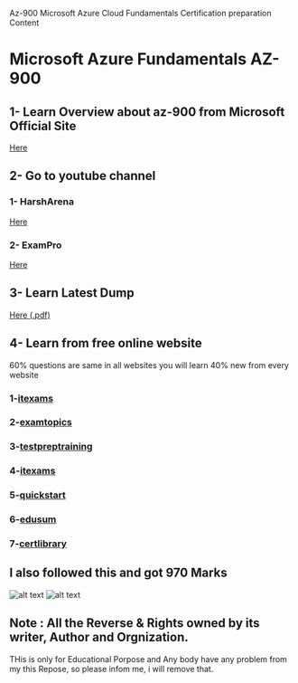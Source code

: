 Az-900 Microsoft Azure Cloud Fundamentals Certification preparation Content 

# Microsoft Azure Fundamentals AZ-900
 

## 1- Learn Overview about az-900 from Microsoft Official Site
[Here](https://docs.microsoft.com/en-us/learn/certifications/exams/az-900)

## 2- Go to youtube channel 
### 1- HarshArena 

[Here](https://www.youtube.com/channel/UChVlvP-HHRnQiA21x6V8nKA)


### 2- ExamPro 

[Here](https://youtu.be/NKEFWyqJ5XA)

## 3- Learn Latest Dump 
[Here (.pdf)](https://github.com/Dushyantsingh-ds/az-900_Exam_content/blob/master/Resources)

## 4- Learn from free online website
60% questions are same in all websites 
you will learn 40% new from every website

### 1-[itexams](https://www.itexams.com/exam/AZ-900)

### 2-[examtopics](https://www.examtopics.com/exams/microsoft/az-900/)

### 3-[testpreptraining](https://www.testpreptraining.com/microsoft-azure-fundamentals-az-900-free-practice-test)

### 4-[itexams](https://www.itexams.com/info/AZ-900)

### 5-[quickstart](https://www.quickstart.com/practice-test-microsoft-azure-fundamentals-az-900.html)

### 6-[edusum](https://www.edusum.com/microsoft/microsoft-azure-fundamentals-az-900-certification-sample-questions)

### 7-[certlibrary](https://www.certlibrary.com/exam/AZ-900)


## I also followed this and got 970 Marks

![alt text](https://github.com/Dushyantsingh-ds/az-900_Exam_content/blob/main/Assets/Microsoft_Certified_Professional_Certificate.png)
![alt text](https://github.com/Dushyantsingh-ds/az-900_Exam_content/blob/main/Assets/azure-fundamentals-badge.png)

## Note : All the Reverse & Rights owned by its writer, Author and Orgnization.
THis is only for Educational Porpose and Any body have any problem from my this Repose, so please infom me, i will remove that.
